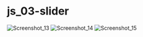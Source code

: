 # js_03-slider
![Screenshot_13](https://user-images.githubusercontent.com/110294781/185217080-ec9bdd57-9227-4132-b701-af08d3ed3a2b.png)
![Screenshot_14](https://user-images.githubusercontent.com/110294781/185217084-d5f633f7-7092-4599-9a3b-41370ab39a74.png)
![Screenshot_15](https://user-images.githubusercontent.com/110294781/185217087-1b873383-882c-444f-9edf-82e0338bb8f3.png)
